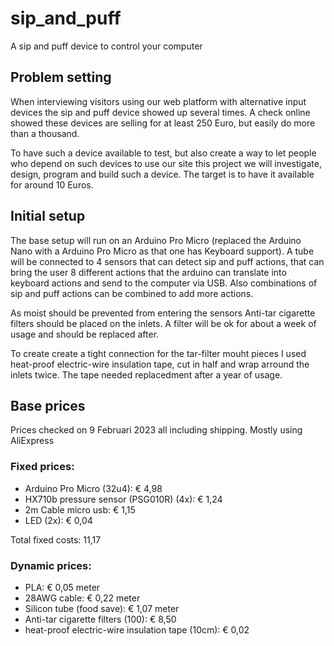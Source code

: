 # sip_and_puff
A sip and puff device to control your computer

## Problem setting 

When interviewing visitors using our web platform with alternative input devices the sip and puff device showed up several times. A check online showed these devices are selling for at least 250 Euro, but easily do more than a thousand.

To have such a device available to test, but also create a way to let people who depend on such devices to use our site this project we will investigate, design, program and build such a device. The target is to have it available for around 10 Euros.


## Initial setup

The base setup will run on an Arduino Pro Micro (replaced the Arduino Nano with a Arduino Pro Micro as that one has Keyboard support).
A tube will be connected to 4 sensors that can detect sip and puff actions, that can bring the user 8 different actions that the arduino can translate into keyboard actions and send to the computer via USB. Also combinations of sip and puff actions can be combined to add more actions.

As moist should be prevented from entering the sensors Anti-tar cigarette filters should be placed on the inlets. A filter will be ok for about a week of usage and should be replaced after.

To create create a tight connection for the tar-filter mouht pieces I used heat-proof electric-wire insulation tape, cut in half and wrap arround the inlets twice. The tape needed replacedment after a year of usage.

## Base prices

Prices checked on 9 Februari 2023 all including shipping. Mostly using AliExpress

### Fixed prices:
- Arduino Pro Micro (32u4): € 4,98
- HX710b pressure sensor (PSG010R) (4x): € 1,24
- 2m Cable micro usb: € 1,15
- LED (2x): € 0,04

Total fixed costs: 11,17


### Dynamic prices:
- PLA: € 0,05 meter
- 28AWG cable: € 0,22 meter
- Silicon tube (food save): € 1,07 meter
- Anti-tar cigarette filters (100): € 8,50
- heat-proof electric-wire insulation tape (10cm): € 0,02
